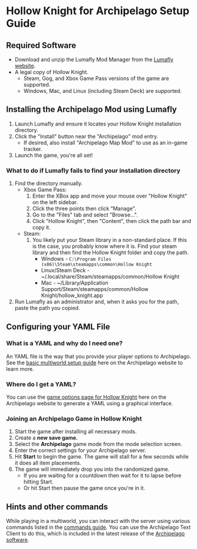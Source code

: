 # Hollow Knight for Archipelago Setup Guide

## Required Software
* Download and unzip the Lumafly Mod Manager from the [Lumafly website](https://themulhima.github.io/Lumafly/).
* A legal copy of Hollow Knight.
   * Steam, Gog, and Xbox Game Pass versions of the game are supported.
   * Windows, Mac, and Linux (including Steam Deck) are supported.

## Installing the Archipelago Mod using Lumafly
1. Launch Lumafly and ensure it locates your Hollow Knight installation directory.
2. Click the "Install" button near the "Archipelago" mod entry.
   * If desired, also install "Archipelago Map Mod" to use as an in-game tracker.
3. Launch the game, you're all set!

### What to do if Lumafly fails to find your installation directory
1. Find the directory manually.
   * Xbox Game Pass:
      1. Enter the XBox app and move your mouse over "Hollow Knight" on the left sidebar. 
      2. Click the three points then click "Manage".
      3. Go to the "Files" tab and select "Browse...". 
      4. Click "Hollow Knight", then "Content", then click the path bar and copy it.
   * Steam:
      1. You likely put your Steam library in a non-standard place. If this is the case, you probably know where 
         it is. Find your steam library and then find the Hollow Knight folder and copy the path.
         * Windows - `C:\Program Files (x86)\Steam\steamapps\common\Hollow Knight`
         * Linux/Steam Deck - ~/.local/share/Steam/steamapps/common/Hollow Knight
         * Mac - ~/Library/Application Support/Steam/steamapps/common/Hollow Knight/hollow_knight.app
2. Run Lumafly as an administrator and, when it asks you for the path, paste the path you copied.

## Configuring your YAML File
### What is a YAML and why do I need one?
An YAML file is the way that you provide your player options to Archipelago.
See the [basic multiworld setup guide](/tutorial/Archipelago/setup/en) here on the Archipelago website to learn more.

### Where do I get a YAML?
You can use the [game options page for Hollow Knight](/games/Hollow%20Knight/player-options) here on the Archipelago 
website to generate a YAML using a graphical interface.

### Joining an Archipelago Game in Hollow Knight
1. Start the game after installing all necessary mods.
2. Create a **new save game.**
3. Select the **Archipelago** game mode from the mode selection screen.
4. Enter the correct settings for your Archipelago server.
5. Hit **Start** to begin the game. The game will stall for a few seconds while it does all item placements.
6. The game will immediately drop you into the randomized game. 
   * If you are waiting for a countdown then wait for it to lapse before hitting Start.
   * Or hit Start then pause the game once you're in it.
   
## Hints and other commands
While playing in a multiworld, you can interact with the server using various commands listed in the 
[commands guide](/tutorial/Archipelago/commands/en). You can use the Archipelago Text Client to do this,
which is included in the latest release of the [Archipelago software](https://github.com/ArchipelagoMW/Archipelago/releases/latest).

